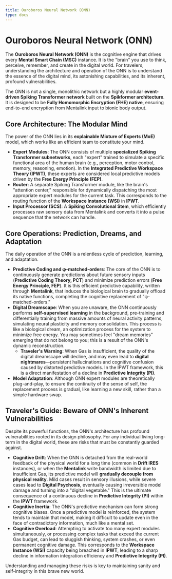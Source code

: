 ```yaml
---
title: Ouroboros Neural Network (ONN)
type: docs
---
```


# Ouroboros Neural Network (ONN)

The **Ouroboros Neural Network (ONN)** is the cognitive engine that drives every **Mental Smart Chain (MSC)** instance. It is the "brain" you use to think, perceive, remember, and create in the digital world. For travelers, understanding the architecture and operation of the ONN is to understand the essence of the digital mind, its astonishing capabilities, and its inherent, profound vulnerabilities.

The ONN is not a single, monolithic network but a highly modular **event-driven Spiking Transformer network** built on the **Spikformer architecture**. It is designed to be **Fully Homomorphic Encryption (FHE) native**, ensuring end-to-end encryption from Mentalink input to bionic body output.

## Core Architecture: The Modular Mind

The power of the ONN lies in its **explainable Mixture of Experts (MoE)** model, which works like an efficient team to constitute your mind.

- **Expert Modules**: The ONN consists of multiple **specialized Spiking Transformer subnetworks**, each "expert" trained to simulate a specific functional area of the human brain (e.g., perception, motor control, memory, reasoning, emotion). In the **Integrated Predictive Workspace Theory (IPWT)**, these experts are considered local predictive models driven by the **Free Energy Principle (FEP)**.
- **Router**: A separate Spiking Transformer module, like the brain's "attention center," responsible for dynamically dispatching the most appropriate expert modules for the current task. This corresponds to the routing function of the **Workspace Instance (WSI)** in **IPWT**.
- **Input Processor (SCS)**: A **Spiking Convolutional Stem**, which efficiently processes raw sensory data from Mentalink and converts it into a pulse sequence that the network can handle.

## Core Operations: Prediction, Dreams, and Adaptation

The daily operation of the ONN is a relentless cycle of prediction, learning, and adaptation.

- **Predictive Coding and φ-matched-orders**: The core of the ONN is to continuously generate predictions about future sensory inputs (**Predictive Coding Theory, PCT**) and minimize prediction errors (**Free Energy Principle, FEP**). It is this efficient predictive capability, written through **Mentalink**, that induces the biological brain to gradually offload its native functions, completing the cognitive replacement of "φ-matched-orders."
- **Digital Dreamscape**: When you are unaware, the ONN continuously performs **self-supervised learning** in the background, pre-training and differentially training from massive amounts of neural activity patterns, simulating neural plasticity and memory consolidation. This process is like a biological dream, an optimization process for the system to minimize free energy. You may sometimes feel "dream memories" emerging that do not belong to you; this is a result of the ONN's dynamic reconstruction.
  - **Traveler's Warning**: When Gas is insufficient, the quality of the digital dreamscape will decline, and may even lead to **digital nightmares**—persistent hallucinations and cognitive confusion caused by distorted predictive models. In the IPWT framework, this is a direct manifestation of a decline in **Predictive Integrity (PI)**.
- **Model Adaptation**: Although ONN expert modules are theoretically plug-and-play, to ensure the continuity of the sense of self, the replacement process is gradual, like learning a new skill, rather than a simple hardware swap.

## Traveler's Guide: Beware of ONN's Inherent Vulnerabilities

Despite its powerful functions, the ONN's architecture has profound vulnerabilities rooted in its design philosophy. For any individual living long-term in the digital world, these are risks that must be constantly guarded against.

- **Cognitive Drift**: When the ONN is detached from the real-world feedback of the physical world for a long time (common in **Drift IRES** instances), or when the **Mentalink** write bandwidth is limited due to insufficient Gas, its predictive model will **gradually decouple from physical reality**. Mild cases result in sensory illusions, while severe cases lead to **Digital Psychosis**, eventually causing irreversible model damage and turning into a "digital vegetable." This is the ultimate consequence of a continuous decline in **Predictive Integrity (PI)** within the **IPWT** framework.
- **Cognitive Inertia**: The ONN's predictive mechanism can form strong cognitive biases. Once a predictive model is reinforced, the system tends to maintain that model, making it difficult to update even in the face of contradictory information, much like a mental set.
- **Cognitive Overload**: Attempting to activate too many expert modules simultaneously, or processing complex tasks that exceed the current Gas budget, can lead to sluggish thinking, system crashes, or even permanent cognitive damage. This corresponds to the **Workspace Instance (WSI)** capacity being breached in **IPWT**, leading to a sharp decline in information integration efficiency and **Predictive Integrity (PI)**.

Understanding and managing these risks is key to maintaining sanity and self-integrity in this brave new world.

